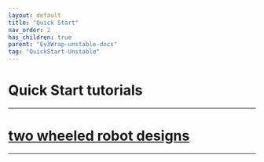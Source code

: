 ```yaml
---
layout: default
title: "Quick Start"
nav_order: 2
has_children: true
parent: "Ev3Wrap-unstable-docs"
tag: "QuickStart-Unstable"
---
```

# Quick Start tutorials
---
# [two wheeled robot designs](quickStartTutorials/quickstartTutorial_1.md)

---